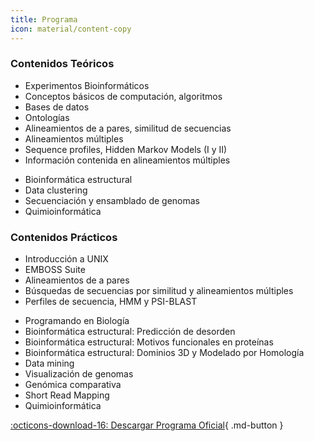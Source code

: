 ```yaml
---
title: Programa
icon: material/content-copy
---
```


### Contenidos Teóricos

* Experimentos Bioinformáticos
* Conceptos básicos de computación, algoritmos
* Bases de datos
* Ontologías
* Alineamientos de a pares, similitud de secuencias
* Alineamientos múltiples
* Sequence profiles, Hidden Markov Models (I y II)
* Información contenida en alineamientos múltiples
<!--
* Métodos de predicción basados en datos, machine learning
-->
* Bioinformática estructural
* Data clustering
* Secuenciación y ensamblado de genomas
* Quimioinformática

### Contenidos Prácticos

* Introducción a UNIX
* EMBOSS Suite
* Alineamientos de a pares
* Búsquedas de secuencias por similitud y alineamientos múltiples
* Perfiles de secuencia, HMM y PSI-BLAST
<!--
 y Redes Neuronales
 -->
* Programando en Biología
* Bioinformática estructural: Predicción de desorden
* Bioinformática estructural: Motivos funcionales en proteínas
* Bioinformática estructural: Dominios 3D y Modelado por Homología
* Data mining
* Visualización de genomas
* Genómica comparativa
* Short Read Mapping
* Quimioinformática


[ :octicons-download-16: Descargar Programa Oficial](#){ .md-button } 
